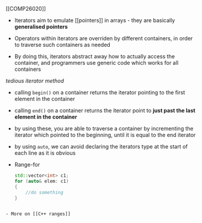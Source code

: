 [[COMP26020]]

- Iterators aim to emulate [[pointers]] in arrays - they are basically **generalised pointers**

- Operators within iterators are overriden by different containers, in order to traverse such containers as needed

- By doing this, iterators abstract away how to actually access the container, and programmers use generic code which works for all containers

*tedious iterator method*
- calling `begin()` on a container returns the iterator pointing to the first element in the container
- calling `end()` on a container returns the iterator point to **just past the last element in the container**
- by using these, you are able to traverse a container by incrementing the iterator which pointed to the beginning, until it is equal to the end iterator

- by using `auto`, we can avoid declaring the iterators type at the start of each line as it is obvious

- Range-for
  ```C++
  std::vector<int> c1;
  for (auto& elem: c1)
  {
	  //do something
  }
```

- More on [[C++ ranges]]
